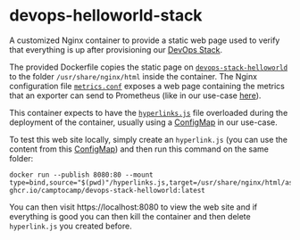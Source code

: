 # devops-helloworld-stack

A customized Nginx container to provide a static web page used to verify that everything is up after provisioning our [DevOps Stack](https://devops-stack.io).

The provided Dockerfile copies the static page on [`devops-stack-helloworld`](devops-stack-helloworld) to the folder `/usr/share/nginx/html` inside the container. The Nginx configuration file [`metrics.conf`](nginx_confs/metrics.conf) exposes a web page containing the metrics that an exporter can send to Prometheus (like in our use-case [here](https://github.com/camptocamp/devops-stack-helloworld-templates)).

This container expects to have the [`hyperlinks.js`](devops-stack-helloworld/assets/js/hyperlinks.js) file overloaded during the deployment of the container, usually using a [ConfigMap](https://github.com/camptocamp/devops-stack-helloworld-templates/blob/main/apps/helloworld/templates/helloworld_hyperlinks_configmap.yaml) in our use-case.

To test this web site locally, simply create an `hyperlink.js` (you can use the content from this [ConfigMap](https://github.com/camptocamp/devops-stack-helloworld-templates/blob/main/apps/helloworld/templates/helloworld_hyperlinks_configmap.yaml)) and then run this command on the same folder:

```docker
docker run --publish 8080:80 --mount type=bind,source="$(pwd)"/hyperlinks.js,target=/usr/share/nginx/html/assets/js/hyperlinks.js,readonly ghcr.io/camptocamp/devops-stack-helloworld:latest
```

You can then visit https://localhost:8080 to view the web site and if everything is good you can then kill the container and then delete `hyperlink.js` you created before.
